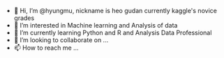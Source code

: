 - 👋 Hi, I’m @hyungmu, nickname is heo gudan
      currently kaggle's novice grades 
- 👀 I’m interested in Machine learning and Analysis of data
- 🌱 I’m currently learning Python and R and Analysis Data Professional 
- 💞️ I’m looking to collaborate on ...
- 📫 How to reach me ...

<!---
hyungmu/hyungmu is a ✨ special ✨ repository because its `README.md` (this file) appears on your GitHub profile.
You can click the Preview link to take a look at your changes.
--->
